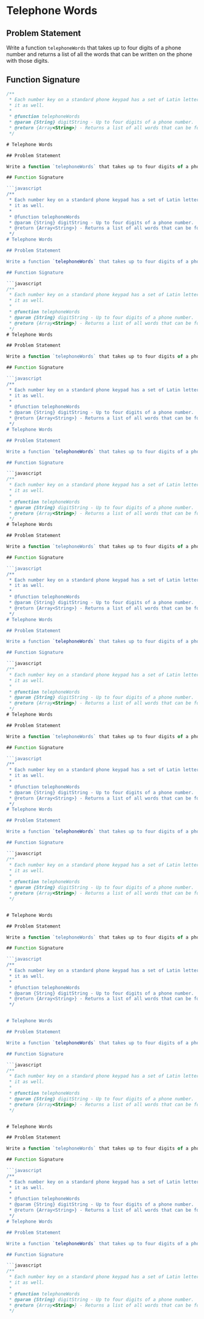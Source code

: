 # Telephone Words

## Problem Statement

Write a function `telephoneWords` that takes up to four digits of a phone number and returns a list of all the words that can be written on the phone with those digits.

## Function Signature

```javascript
/**
 * Each number key on a standard phone keypad has a set of Latin letters written on
 * it as well.
 *
 * @function telephoneWords
 * @param {String} digitString - Up to four digits of a phone number.
 * @return {Array<String>} - Returns a list of all words that can be formed with those digits.
 */

# Telephone Words

## Problem Statement

Write a function `telephoneWords` that takes up to four digits of a phone number and returns a list of all the words that can be written on the phone with those digits.

## Function Signature

```javascript
/**
 * Each number key on a standard phone keypad has a set of Latin letters written on
 * it as well.
 *
 * @function telephoneWords
 * @param {String} digitString - Up to four digits of a phone number.
 * @return {Array<String>} - Returns a list of all words that can be formed with those digits.
 */
# Telephone Words

## Problem Statement

Write a function `telephoneWords` that takes up to four digits of a phone number and returns a list of all the words that can be written on the phone with those digits.

## Function Signature

```javascript
/**
 * Each number key on a standard phone keypad has a set of Latin letters written on
 * it as well.
 *
 * @function telephoneWords
 * @param {String} digitString - Up to four digits of a phone number.
 * @return {Array<String>} - Returns a list of all words that can be formed with those digits.
 */
# Telephone Words

## Problem Statement

Write a function `telephoneWords` that takes up to four digits of a phone number and returns a list of all the words that can be written on the phone with those digits.

## Function Signature

```javascript
/**
 * Each number key on a standard phone keypad has a set of Latin letters written on
 * it as well.
 *
 * @function telephoneWords
 * @param {String} digitString - Up to four digits of a phone number.
 * @return {Array<String>} - Returns a list of all words that can be formed with those digits.
 */
# Telephone Words

## Problem Statement

Write a function `telephoneWords` that takes up to four digits of a phone number and returns a list of all the words that can be written on the phone with those digits.

## Function Signature

```javascript
/**
 * Each number key on a standard phone keypad has a set of Latin letters written on
 * it as well.
 *
 * @function telephoneWords
 * @param {String} digitString - Up to four digits of a phone number.
 * @return {Array<String>} - Returns a list of all words that can be formed with those digits.
 */
# Telephone Words

## Problem Statement

Write a function `telephoneWords` that takes up to four digits of a phone number and returns a list of all the words that can be written on the phone with those digits.

## Function Signature

```javascript
/**
 * Each number key on a standard phone keypad has a set of Latin letters written on
 * it as well.
 *
 * @function telephoneWords
 * @param {String} digitString - Up to four digits of a phone number.
 * @return {Array<String>} - Returns a list of all words that can be formed with those digits.
 */
# Telephone Words

## Problem Statement

Write a function `telephoneWords` that takes up to four digits of a phone number and returns a list of all the words that can be written on the phone with those digits.

## Function Signature

```javascript
/**
 * Each number key on a standard phone keypad has a set of Latin letters written on
 * it as well.
 *
 * @function telephoneWords
 * @param {String} digitString - Up to four digits of a phone number.
 * @return {Array<String>} - Returns a list of all words that can be formed with those digits.
 */
# Telephone Words

## Problem Statement

Write a function `telephoneWords` that takes up to four digits of a phone number and returns a list of all the words that can be written on the phone with those digits.

## Function Signature

```javascript
/**
 * Each number key on a standard phone keypad has a set of Latin letters written on
 * it as well.
 *
 * @function telephoneWords
 * @param {String} digitString - Up to four digits of a phone number.
 * @return {Array<String>} - Returns a list of all words that can be formed with those digits.
 */
# Telephone Words

## Problem Statement

Write a function `telephoneWords` that takes up to four digits of a phone number and returns a list of all the words that can be written on the phone with those digits.

## Function Signature

```javascript
/**
 * Each number key on a standard phone keypad has a set of Latin letters written on
 * it as well.
 *
 * @function telephoneWords
 * @param {String} digitString - Up to four digits of a phone number.
 * @return {Array<String>} - Returns a list of all words that can be formed with those digits.
 */


# Telephone Words

## Problem Statement

Write a function `telephoneWords` that takes up to four digits of a phone number and returns a list of all the words that can be written on the phone with those digits.

## Function Signature

```javascript
/**
 * Each number key on a standard phone keypad has a set of Latin letters written on
 * it as well.
 *
 * @function telephoneWords
 * @param {String} digitString - Up to four digits of a phone number.
 * @return {Array<String>} - Returns a list of all words that can be formed with those digits.
 */


# Telephone Words

## Problem Statement

Write a function `telephoneWords` that takes up to four digits of a phone number and returns a list of all the words that can be written on the phone with those digits.

## Function Signature

```javascript
/**
 * Each number key on a standard phone keypad has a set of Latin letters written on
 * it as well.
 *
 * @function telephoneWords
 * @param {String} digitString - Up to four digits of a phone number.
 * @return {Array<String>} - Returns a list of all words that can be formed with those digits.
 */


# Telephone Words

## Problem Statement

Write a function `telephoneWords` that takes up to four digits of a phone number and returns a list of all the words that can be written on the phone with those digits.

## Function Signature

```javascript
/**
 * Each number key on a standard phone keypad has a set of Latin letters written on
 * it as well.
 *
 * @function telephoneWords
 * @param {String} digitString - Up to four digits of a phone number.
 * @return {Array<String>} - Returns a list of all words that can be formed with those digits.
 */
# Telephone Words

## Problem Statement

Write a function `telephoneWords` that takes up to four digits of a phone number and returns a list of all the words that can be written on the phone with those digits.

## Function Signature

```javascript
/**
 * Each number key on a standard phone keypad has a set of Latin letters written on
 * it as well.
 *
 * @function telephoneWords
 * @param {String} digitString - Up to four digits of a phone number.
 * @return {Array<String>} - Returns a list of all words that can be formed with those digits.
 */
